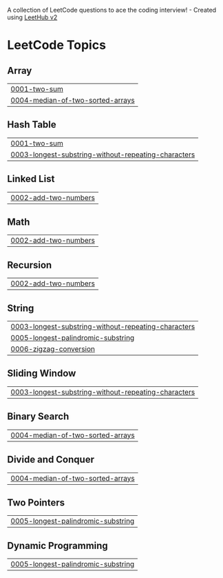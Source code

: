 A collection of LeetCode questions to ace the coding interview! - Created using [LeetHub v2](https://github.com/arunbhardwaj/LeetHub-2.0)
<!---LeetCode Topics Start-->
# LeetCode Topics
## Array
|  |
| ------- |
| [0001-two-sum](https://github.com/Vsaicharan012/leetcode/tree/master/0001-two-sum) |
| [0004-median-of-two-sorted-arrays](https://github.com/Vsaicharan012/leetcode/tree/master/0004-median-of-two-sorted-arrays) |
## Hash Table
|  |
| ------- |
| [0001-two-sum](https://github.com/Vsaicharan012/leetcode/tree/master/0001-two-sum) |
| [0003-longest-substring-without-repeating-characters](https://github.com/Vsaicharan012/leetcode/tree/master/0003-longest-substring-without-repeating-characters) |
## Linked List
|  |
| ------- |
| [0002-add-two-numbers](https://github.com/Vsaicharan012/leetcode/tree/master/0002-add-two-numbers) |
## Math
|  |
| ------- |
| [0002-add-two-numbers](https://github.com/Vsaicharan012/leetcode/tree/master/0002-add-two-numbers) |
## Recursion
|  |
| ------- |
| [0002-add-two-numbers](https://github.com/Vsaicharan012/leetcode/tree/master/0002-add-two-numbers) |
## String
|  |
| ------- |
| [0003-longest-substring-without-repeating-characters](https://github.com/Vsaicharan012/leetcode/tree/master/0003-longest-substring-without-repeating-characters) |
| [0005-longest-palindromic-substring](https://github.com/Vsaicharan012/leetcode/tree/master/0005-longest-palindromic-substring) |
| [0006-zigzag-conversion](https://github.com/Vsaicharan012/leetcode/tree/master/0006-zigzag-conversion) |
## Sliding Window
|  |
| ------- |
| [0003-longest-substring-without-repeating-characters](https://github.com/Vsaicharan012/leetcode/tree/master/0003-longest-substring-without-repeating-characters) |
## Binary Search
|  |
| ------- |
| [0004-median-of-two-sorted-arrays](https://github.com/Vsaicharan012/leetcode/tree/master/0004-median-of-two-sorted-arrays) |
## Divide and Conquer
|  |
| ------- |
| [0004-median-of-two-sorted-arrays](https://github.com/Vsaicharan012/leetcode/tree/master/0004-median-of-two-sorted-arrays) |
## Two Pointers
|  |
| ------- |
| [0005-longest-palindromic-substring](https://github.com/Vsaicharan012/leetcode/tree/master/0005-longest-palindromic-substring) |
## Dynamic Programming
|  |
| ------- |
| [0005-longest-palindromic-substring](https://github.com/Vsaicharan012/leetcode/tree/master/0005-longest-palindromic-substring) |
<!---LeetCode Topics End-->